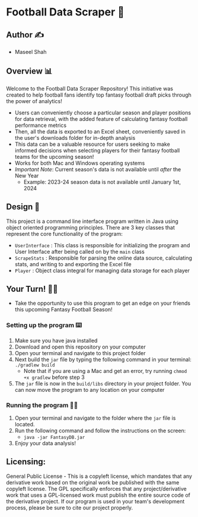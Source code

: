 # Football Data Scraper 🏈

## Author ✍️
* Maseel Shah

## Overview 📊
Welcome to the Football Data Scraper Repository! This initiative was created to help football fans identify top fantasy football draft picks through the power of analytics! 
* Users can conveniently choose a particular season and player positions for data retrieval, with the added feature of calculating fantasy football performance metrics
* Then, all the data is exported to an Excel sheet, conveniently saved in the user's downloads folder for in-depth analysis
* This data can be a valuable resource for users seeking to make informed decisions when selecting players for their fantasy football teams for the upcoming season!
* Works for both Mac and Windows operating systems
* *Important Note*: Current season's data is not available until *after* the New Year
  - Example: 2023-24 season data is not available until January 1st, 2024

## Design 🎨
This project is a command line interface program written in Java using object oriented programming principles. 
There are 3 key classes that represent the core functionality of the program:
* `UserInterface` : This class is responsible for initializing the program and User Interface after being called on by the `main` class
* `ScrapeStats` : Responsible for parsing the online data source, calculating stats, and writing to and exporting the Excel file
* `Player` : Object class integral for managing data storage for each player

## Your Turn! 🙋‍♂️
* Take the opportunity to use this program to get an edge on your friends this upcoming Fantasy Football Season!

### Setting up the program ⌨️
  1.  Make sure you have java installed
  2. Download and open this repository on your computer
  3. Open your terminal and navigate to this project folder
  4. Next build the `jar` file by typing the following command in your terminal: `./gradlew build`
     - Note that if you are using a Mac and get an error, try running `chmod +x gradlew` before step 3
  5. The `jar` file is now in the `build/libs` directory in your project folder. You can now move the program to any location on your computer

### Running the program 👨‍💻
1. Open your terminal and navigate to the folder where the `jar` file is located.
2. Run the following command and follow the instructions on the screen:
   - `java -jar FantasyDB.jar`
3. Enjoy your data analysis!

## Licensing:
General Public License - This is a copyleft license, which mandates that any derivative work based on the original work be published with the same copyleft license. The GPL specifically enforces that any project/derivative work that uses a GPL-licensed work must publish the entire source code of the derivative project. If our program is used in your team's development process, please be sure to cite our project properly.

